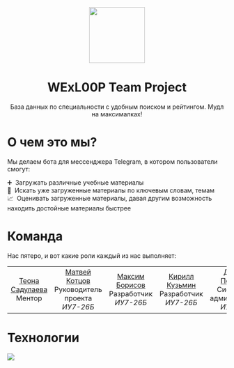 <div align="center">
    <img src="https://sun9-36.userapi.com/c857236/v857236684/186718/on0jc3AcTDQ.jpg" width=128>
    <h1>WExL00P Team Project</h1>
    <p>База данных по специальности с удобным поиском и рейтингом. Мудл на максималках!</p>
</div>

# О чем это мы?

Мы делаем бота для мессенджера Telegram, в котором пользователи смогут:

➕ &nbsp;Загружать различные учебные материалы  
🔎 &nbsp;Искать уже загруженные материалы по ключевым словам, темам  
📈 &nbsp;Оценивать загруженные материалы, давая другим возможность находить достойные материалы быстрее

# Команда

Нас пятеро, и вот какие роли каждый из нас выполняет:

<table>
    <tr>
        <td align="center">
            <a href="https://git.iu7.bmstu.ru/teopalmer">Теона Садулаева</a><br>
            Ментор
        </td>
        <td align="center">
            <a href="https://git.iu7.bmstu.ru/kmd19u791">Матвей Котцов</a><br>
            Руководитель проекта<br>
            <i>ИУ7-26Б</i>
        </td>
        <td align="center">
            <a href="https://git.iu7.bmstu.ru/bma19u390">Максим Борисов</a><br> 
            Разработчик<br>
            <i>ИУ7-26Б</i>
        </td>
        <td align="center">
            <a href="https://git.iu7.bmstu.ru/kko19u794">Кирилл Кузьмин</a><br>
            Разработчик<br>
            <i>ИУ7-26Б</i>
        </td>
        <td align="center">
            <a href="https://git.iu7.bmstu.ru/pdyu19u833">Даниил Порошин</a><br>
            Системный администратор<br>
            <i>ИУ7-26Б</i>
        </td>
        <td align="center">
            <a href="https://git.iu7.bmstu.ru/smf19u641">Мария Слепокурова</a><br>
            UX дизайнер<br>
            <i>ИУ7-26Б</i>
        </td>
    </tr>
</table>

# Технологии

<img src="https://upload.wikimedia.org/wikipedia/commons/f/f8/Python_logo_and_wordmark.svg">